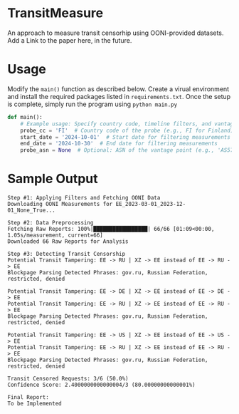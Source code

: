 # TransitMeasure
An approach to measure transit censorhip using OONI-provided datasets. Add a Link to the paper here, in the future.

# Usage
Modify the `main()` function as described below. Create a virual environment and install the 
required packages listed in `requirements.txt`. Once the setup is complete, simply run the program
using `python main.py`

```python
def main():
    # Example usage: Specify country code, timeline filters, and vantage point ASN
    probe_cc = 'FI'  # Country code of the probe (e.g., FI for Finland)
    start_date = '2024-10-01'  # Start date for filtering measurements
    end_date = '2024-10-30'  # End date for filtering measurements
    probe_asn = None  # Optional: ASN of the vantage point (e.g., 'AS57043')
```

# Sample Output
```commandline
Step #1: Applying Filters and Fetching OONI Data
Downloading OONI Measurements for EE_2023-03-01_2023-12-01_None_True...

Step #2: Data Preprocessing
Fetching Raw Reports: 100%|█████████████████| 66/66 [01:09<00:00,  1.05s/measurement, current=66]
Downloaded 66 Raw Reports for Analysis

Step #3: Detecting Transit Censorship
Potential Transit Tampering: EE -> RU | XZ -> EE instead of EE -> RU -> EE
Blockpage Parsing Detected Phrases: gov.ru, Russian Federation, restricted, denied

Potential Transit Tampering: EE -> DE | XZ -> EE instead of EE -> DE -> EE
Potential Transit Tampering: EE -> RU | XZ -> EE instead of EE -> RU -> EE
Blockpage Parsing Detected Phrases: gov.ru, Russian Federation, restricted, denied

Potential Transit Tampering: EE -> US | XZ -> EE instead of EE -> US -> EE
Potential Transit Tampering: EE -> RU | XZ -> EE instead of EE -> RU -> EE
Blockpage Parsing Detected Phrases: gov.ru, Russian Federation, restricted, denied

Transit Censored Requests: 3/6 (50.0%)
Confidence Score: 2.4000000000000004/3 (80.00000000000001%)

Final Report:
To be Implemented
```
